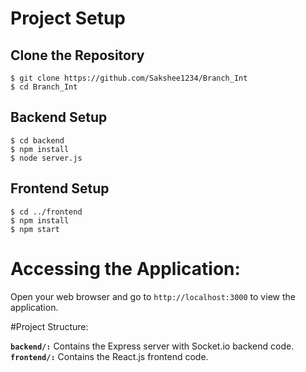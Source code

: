 # Project Setup

## Clone the Repository
```
$ git clone https://github.com/Sakshee1234/Branch_Int
$ cd Branch_Int
```

## Backend Setup
```
$ cd backend
$ npm install
$ node server.js
```

## Frontend Setup
```
$ cd ../frontend
$ npm install
$ npm start
```

# Accessing the Application:

Open your web browser and go to `http://localhost:3000` to view the application.

#Project Structure:

**`backend/:`** Contains the Express server with Socket.io backend code.
**`frontend/:`** Contains the React.js frontend code.

